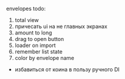 envelopes todo:

1. total view
2. причесать ui на не главных экранах
3. amount to long
4. drag to open button
5. loader on import
6. remember list state
7. color by envelope name
* избавиться от коина в пользу ручного DI
